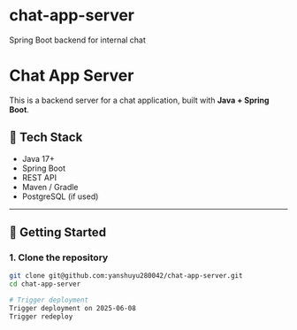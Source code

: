 # chat-app-server
Spring Boot backend for internal chat

# Chat App Server

This is a backend server for a chat application, built with **Java + Spring Boot**.

## 🔧 Tech Stack

- Java 17+
- Spring Boot
- REST API
- Maven / Gradle
- PostgreSQL (if used)

---

## 🚀 Getting Started

### 1. Clone the repository

```bash
git clone git@github.com:yanshuyu280042/chat-app-server.git
cd chat-app-server

# Trigger deployment
Trigger deployment on 2025-06-08
Trigger redeploy
